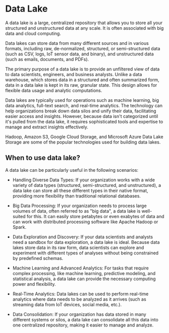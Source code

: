 # Data Lake

A data lake is a large, centralized repository that allows you to store all your structured and unstructured data at any scale. It is often associated with big data and cloud computing.

Data lakes can store data from many different sources and in various formats, including raw, de-normalized, structured, or semi-structured data (such as CSV, logs, IoT sensor data, and binary), and unstructured data (such as emails, documents, and PDFs).

The primary purpose of a data lake is to provide an unfiltered view of data to data scientists, engineers, and business analysts. Unlike a data warehouse, which stores data in a structured and often summarized form, data in a data lake is kept in its raw, granular state. This design allows for flexible data usage and analytic computations.

Data lakes are typically used for operations such as machine learning, big data analytics, full-text search, and real-time analytics. The technology can help organizations break down data silos and unify their data, facilitating easier access and insights. However, because data isn't categorized until it's pulled from the data lake, it requires sophisticated tools and expertise to manage and extract insights effectively.

Hadoop, Amazon S3, Google Cloud Storage, and Microsoft Azure Data Lake Storage are some of the popular technologies used for building data lakes.


## When to use data lake?

A data lake can be particularly useful in the following scenarios:

- Handling Diverse Data Types: If your organization works with a wide variety of data types (structured, semi-structured, and unstructured), a data lake can store all these different types in their native format, providing more flexibility than traditional relational databases.

- Big Data Processing: If your organization needs to process large volumes of data, often referred to as "big data", a data lake is well-suited for this. It can easily store petabytes or even exabytes of data and can work with distributed processing software like Apache Hadoop or Spark.

- Data Exploration and Discovery: If your data scientists and analysts need a sandbox for data exploration, a data lake is ideal. Because data lakes store data in its raw form, data scientists can explore and experiment with different types of analyses without being constrained by predefined schemas.

- Machine Learning and Advanced Analytics: For tasks that require complex processing, like machine learning, predictive modeling, and statistical analysis, a data lake can provide the necessary computing power and flexibility.

- Real-Time Analytics: Data lakes can be used to perform real-time analytics where data needs to be analyzed as it arrives (such as streaming data from IoT devices, social media, etc.).

- Data Consolidation: If your organization has data stored in many different systems or silos, a data lake can consolidate all this data into one centralized repository, making it easier to manage and analyze.